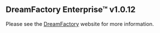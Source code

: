 ## DreamFactory Enterprise&trade; v1.0.12
Please see the [DreamFactory](https://www.dreamfactory.com/) website for more information.
